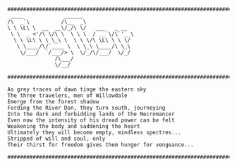 	########################################################################
     ____             ______                
    /\  _`\          /\__  _\               
    \ \ \L\ \  __  __\/_/\ \/   ___   _ __  
     \ \  _ <'/\ \/\ \  \ \ \  / __`\/\`'__\
      \ \ \L\ \ \ \_\ \  \ \ \/\ \L\ \ \ \/ 
       \ \____/\/`____ \  \ \_\ \____/\ \_\ 
        \/___/  `/___/> \  \/_/\/___/  \/_/ 
                   /\___/                   
                   \/__/                    
    
	########################################################################

	As grey traces of dawn tinge the eastern sky
	The three travelers, men of Willowdale
	Emerge from the forest shadow
	Fording the River Don, they turn south, journeying
	Into the dark and forbidding lands of the Necromancer
	Even now the intensity of his dread power can be felt
	Weakening the body and saddening the heart
	Ultimately they will become empty, mindless spectres...
	Stripped of will and soul, only
	Their thirst for freedom gives them hunger for vengeance...

	########################################################################